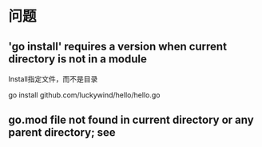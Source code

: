 # 问题
## 'go install' requires a version when current directory is not in a module
Install指定文件，而不是目录

go install github.com/luckywind/hello/hello.go

##  go.mod file not found in current directory or any parent directory; see
